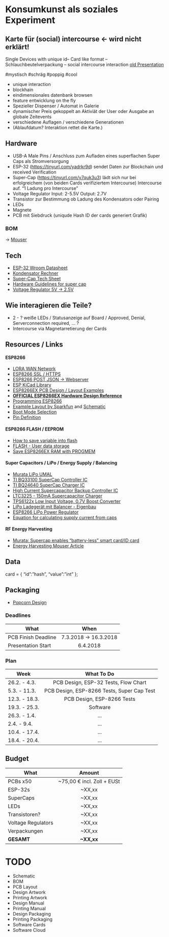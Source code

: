 # Konsumkunst als soziales Experiment

## Karte für (social) intercourse ← wird nicht erklärt!

Single Devices with unique id– Card like format – Schlauchbeutelverpackung – social intercourse interaction
[old Presentation](https://docs.google.com/presentation/d/1cpQ3VtDt5smEuH57AWrwYjjEIkGQ9L3YSArqFy4ICfg/edit#slide=id.g32697ab881_0_8)

#mystisch #schräg #poppig #cool

* unique interaction
* blockhain
* eindimensionales datenbank browsen
* feature entwicklung on the fly
* Spezieller Dispenser / Automat in Galerie
* dynamischer Preis gekoppelt an Aktiviät der User oder Ausgabe an globale Zeitevents
* verschiedene Auflagen / verschiedene Generationen
* (Ablaufdatum? Interaktion rettet die Karte.)

## Hardware

* USB-A Male Pins / Anschluss zum Aufladen eines superflachen Super Caps als Stromversorgung
* ESP-32 (https://tinyurl.com/yadrkr9d) sendet Daten zur Blockchain und received Verification
* Super-Cap (https://tinyurl.com/y7quk3u3) lädt sich nur bei erfolgreichem (von beiden Cards verifiziertem Intercourse) Intercourse auf. “1 Ladung pro Intercourse”
* Voltage Regulator Input: 2-5.5V Output: 2.7V
* Transistor zur Bestimmung ob Ladung des Kondensators oder Pairing
* LEDs
* Magnete
* PCB mit Siebdruck (uniqude Hash ID der cards generiert Grafik)

### BOM

-> [Mouser](https://www.mouser.com/ProjectManager/ProjectDetail.aspx?AccessID=86460eb120)

## Tech
* [ESP-32 Wroom Datasheet](https://www.espressif.com/sites/default/files/documentation/esp-wroom-32_datasheet_en.pdf)
* [Kondensator Rechner](http://www.elektronik-labor.de/OnlineRechner/Kapazitaet.html)
* [Super-Cap Tech Sheet](https://www.mouser.de/ProductDetail/81-DMF3Z5R5H474M3DA0)
* [Hardware Guidelines for super cap](https://www.murata.com/~/media/webrenewal/products/capacitor/edlc/techguide/electrical/edlc_technical_note.pdf)
* [Voltage Regulator 5V -> 2.5V](https://www.mouser.de/ProductDetail/STMicroelectronics/LD1117S25TR?qs=sGAEpiMZZMuXVhsoTePomv6abewqdBmu8)

## Wie interagieren die Teile?

* 2 - ? weiße LEDs / Statusanzeige auf Board / Approved, Denial, Serverconnection required, ... ?
* Intercourse via Magnetarretierung der Cards

## Resources / Links

#### ESP8266

* [LORA WAN Network](https://www.lora-alliance.org/)
* [ESP8266 SSL / HTTPS](https://github.com/arduino-libraries/ArduinoHttpClient/issues/13)
* [ESP8266 POST JSON -> Webserver](https://techtutorialsx.com/2017/01/08/esp8266-posting-json-data-to-a-flask-server-on-the-cloud/)
* [ESP KiCad Library](https://github.com/jdunmire/kicad-ESP8266)
* [ESP8266EX PCB Design / Layout Examples](http://www.liot.io/hardware/design/)
* __[OFFICIAL ESP8266EX Hardware Design Reference](http://akizukidenshi.com/download/ds/espressifsystems/0B-ESP8266__Hardware_User_Guide__EN_v1.1.pdf)__
* [Programming ESP8266](https://hackaday.com/2015/03/18/how-to-directly-program-an-inexpensive-esp8266-wifi-module/)
* [Example Layout by Sparkfun](https://www.sparkfun.com/products/13231) and [Schematic](https://cdn.sparkfun.com/datasheets/Wireless/WiFi/SparkFun_ESP8266_Thing.pdf)
* [Boot Mode Selection](https://github.com/espressif/esptool/wiki/ESP8266-Boot-Mode-Selection)
* [Pin Definition](https://github.com/esp8266/esp8266-wiki/wiki/Pin-definition)

#### ESP8266 FLASH / EEPROM

* [How to save variable into flash](https://github.com/esp8266/Arduino/issues/1537)
* [FLASH - User data storage](https://bbs.espressif.com/viewtopic.php?t=698)
* [Save ESP8266EX RAM with PROGMEM](https://www.espressif.com/sites/default/files/documentation/save_esp8266ex_ram_with_progmem_en.pdf)

#### Super Capacitors / LiPo / Energy Supply / Balancing

* [Murata LiPo UMAL](https://www.murata.com/~/media/webrenewal/products/smallenergydevice/umal24_datasheet.ashx?la=en-us)
* [TI BQ33100 SuperCap Controller IC](http://www.ti.com/product/BQ33100)
* [TI BQ24640 SuperCap Charger IC](http://www.ti.com/product/BQ24640)
* [High Current Supercapacitor Backup Controller IC](http://www.linear.com/product/LTC3350)
* [LTC3225 - 150mA Supercapacitor Charger](http://www.linear.com/product/LTC3225)
* [TPS6122x Low Input Voltage, 0.7V Boost Converter](http://www.ti.com/lit/ds/slvs776b/slvs776b.pdf)
* [LiPo Ladegerät mit Balancer - Eigenbau](https://fpv-community.de/showthread.php?64194-LiPo-Ladeger%E4t-mit-Balancer-Eigenbau)
* [ESP8266 LiPo Power Regulator](https://randomnerdtutorials.com/esp8266-voltage-regulator-lipo-and-li-ion-batteries/)
* [Equation for calculating supply current from caps](https://electronics.stackexchange.com/questions/240329/using-supercapacitor-as-backup-for-mcu)

#### RF Energy Harvesting

* [Murata: Supercap enables “battery-less” smart card/ID card](https://www.murata.com/~/media/webrenewal/products/capacitor/edlc/appsnote/c2m1cxs443e_appnote_smartcard.ashx?la=en-us)
* [Energy Harvesting Mouser Article](https://www.mouser.de/applications/rf_energy_harvesting/)


## Data

card =  {
	“id”:”hash”,
	“value”:”int” };

## Packaging

* [Popcorn Design](https://www.trendhunter.com/trends/microwave-popcorn-bag)

### Deadlines

| What        | When            |
| ------------- |:-------------:|
| PCB Finish Deadline   | 7.3.2018 -> 16.3.2018    |
| Presentation Start    | 6.4.2018    |

### Plan

| Week        | What To Do  |
| ------------- |:-------------:|
| 26.2. - 4.3.  | PCB Design, ESP-32 Tests, Flow Chart |
| 5.3. - 11.3.  | PCB Design, ESP-8266 Tests, Super Cap Test |
| 12.3. - 18.3. | PCB Design, ESP-8266 Tests |
| 19.3. - 25.3. | Software |
| 26.3. - 1.4.  | ... |
| 2.4. - 9.4.   | ... |
| 10.4. - 17.4. | ... |
| 18.4. - 20.4. | ... |

## Budget

| What        | Amount  |
| ------------- |:-------------:|
| PCBs x50  | ~75,00 € incl. Zoll + EUSt |
| ESP-32s | ~XX,xx |
| SuperCaps | ~XX,xx |
| LEDs | ~XX,xx |
| Transistoren? | ~XX,xx |
| Voltage Regulators | ~XX,xx |
| Verpackungen | ~XX,xx |
| __GESAMT__ | __~XX,xx__ |

# TODO

* Schematic
* BOM
* PCB Layout
* Design Artwork
* Printing Artwork
* Design Manual
* Printing Manual
* Design Packaging
* Printing Packaging
* Software Cards
* Software Cloud

